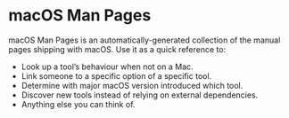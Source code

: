 # macOS Man Pages

macOS Man Pages is an automatically-generated collection of the manual pages shipping with macOS. Use it as a quick reference to:

* Look up a tool’s behaviour when not on a Mac.
* Link someone to a specific option of a specific tool.
* Determine with major macOS version introduced which tool.
* Discover new tools instead of relying on external dependencies.
* Anything else you can think of.
